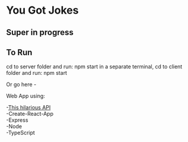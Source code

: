 # You Got Jokes


## Super in progress


## To Run
cd to server folder and run: npm start
in a separate terminal, cd to client folder and run: npm start

Or go here -<a href="https://you-got-jokes-a29715a1ec18.herokuapp.com/" target="_blank"></a><br>

Web App using:

-<a href="https://official-joke-api.appspot.com/random_joke" target="_blank">This hilarious API</a><br>
-Create-React-App<br>
-Express<br>
-Node<br>
-TypeScript

